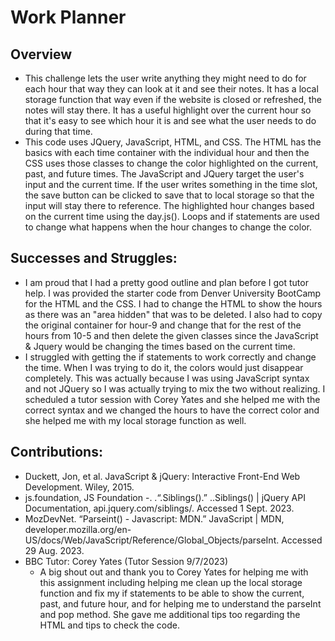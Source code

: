 # Work Planner
## Overview
- This challenge lets the user write anything they might need to do for each hour that way they can look at it and see their notes. It has a local storage function that way even if the website is closed or refreshed, the notes will stay there. It has a useful highlight over the current hour so that it's easy to see which hour it is and see what the user needs to do during that time. 
- This code uses JQuery, JavaScript, HTML, and CSS. The HTML has the basics with each time container with the individual hour and then the CSS uses those classes to change the color highlighted on the current, past, and future times. The JavaScript and JQuery target the user's input and the current time. If the user writes something in the time slot, the save button can be clicked to save that to local storage so that the input will stay there to reference. The highlighted hour changes based on the current time using the day.js(). Loops and if statements are used to change what happens when the hour changes to change the color.
## Successes and Struggles:
- I am proud that I had a pretty good outline and plan before I got tutor help. I was provided the starter code from Denver University BootCamp for the HTML and the CSS. I had to change the HTML to show the hours as there was an "area hidden" that was to be deleted. I also had to copy the original container for hour-9 and change that for the rest of the hours from 10-5 and then delete the given classes since the JavaScript & Jquery would be changing the times based on the current time. 
- I struggled with getting the if statements to work correctly and change the time. When I was trying to do it, the colors would just disappear completely. This was actually because I was using JavaScript syntax and not JQuery so I was actually trying to mix the two without realizing. I scheduled a tutor session with Corey Yates and she helped me with the correct syntax and we changed the hours to have the correct color and she helped me with my local storage function as well.
## Contributions:
 - Duckett, Jon, et al. JavaScript & jQuery: Interactive Front-End Web Development. Wiley, 2015. 
 - js.foundation, JS Foundation -. .“.Siblings().” ..Siblings() | jQuery API Documentation, api.jquery.com/siblings/. Accessed 1 Sept. 2023. 
 - MozDevNet. “Parseint() - Javascript: MDN.” JavaScript | MDN, developer.mozilla.org/en-US/docs/Web/JavaScript/Reference/Global_Objects/parseInt. Accessed 29 Aug. 2023. 
 - BBC Tutor: Corey Yates (Tutor Session 9/7/2023)
    - A big shout out and thank you to Corey Yates for helping me with this assignment including helping me clean up the local storage function and fix my if statements to be able to show the current, past, and future hour, and for helping me to understand the parseInt and pop method. She gave me additional tips too regarding the HTML and tips to check the code. 

